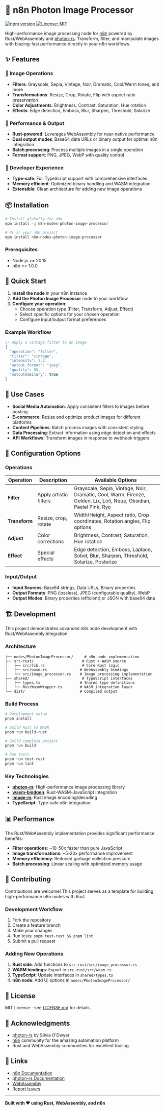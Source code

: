 # 📸 n8n Photon Image Processor

[![npm version](https://badge.fury.io/js/n8n-nodes-photon-image-processor.svg)](https://badge.fury.io/js/n8n-nodes-photon-image-processor)
[![License: MIT](https://img.shields.io/badge/License-MIT-yellow.svg)](https://opensource.org/licenses/MIT)

High-performance image processing node for [n8n](https://n8n.io) powered by Rust/WebAssembly and [photon-rs](https://github.com/silvia-odwyer/photon). Transform, filter, and manipulate images with blazing-fast performance directly in your n8n workflows.

## ✨ Features

### 🎨 **Image Operations**
- **Filters**: Grayscale, Sepia, Vintage, Noir, Dramatic, Cool/Warm tones, and more
- **Transformations**: Resize, Crop, Rotate, Flip with aspect ratio preservation
- **Color Adjustments**: Brightness, Contrast, Saturation, Hue rotation
- **Effects**: Edge detection, Emboss, Blur, Sharpen, Threshold, Solarize

### 🚀 **Performance & Output**
- **Rust-powered**: Leverages WebAssembly for near-native performance
- **Dual output modes**: Base64 data URLs or binary output for optimal n8n integration
- **Batch processing**: Process multiple images in a single operation
- **Format support**: PNG, JPEG, WebP with quality control

### 🔧 **Developer Experience**
- **Type-safe**: Full TypeScript support with comprehensive interfaces
- **Memory efficient**: Optimized binary handling and WASM integration
- **Extensible**: Clean architecture for adding new image operations

## 📦 Installation

```bash
# Install globally for n8n
npm install -g n8n-nodes-photon-image-processor

# Or in your n8n project
npm install n8n-nodes-photon-image-processor
```

### Prerequisites

- Node.js >= 20.15
- n8n >= 1.0.0

## 🚀 Quick Start

1. **Install the node** in your n8n instance
2. **Add the Photon Image Processor** node to your workflow
3. **Configure your operation**:
   - Choose operation type (Filter, Transform, Adjust, Effect)
   - Select specific options for your chosen operation
   - Configure input/output format preferences

### Example Workflow

```javascript
// Apply a vintage filter to an image
{
  "operation": "filter",
  "filter": "vintage",
  "intensity": 1.2,
  "output_format": "jpeg",
  "quality": 85,
  "outputAsBinary": true
}
```

## 🎯 Use Cases

- **Social Media Automation**: Apply consistent filters to images before posting
- **E-commerce**: Resize and optimize product images for different platforms
- **Content Pipelines**: Batch process images with consistent styling
- **Data Processing**: Extract information using edge detection and effects
- **API Workflows**: Transform images in response to webhook triggers

## 🔧 Configuration Options

### Operations

| Operation | Description | Available Options |
|-----------|-------------|-------------------|
| **Filter** | Apply artistic filters | Grayscale, Sepia, Vintage, Noir, Dramatic, Cool, Warm, Firenze, Golden, Lix, Lofi, Neue, Obsidian, Pastel Pink, Ryo |
| **Transform** | Resize, crop, rotate | Width/Height, Aspect ratio, Crop coordinates, Rotation angles, Flip options |
| **Adjust** | Color corrections | Brightness, Contrast, Saturation, Hue rotation |
| **Effect** | Special effects | Edge detection, Emboss, Laplace, Sobel, Blur, Sharpen, Threshold, Solarize, Posterize |

### Input/Output

- **Input Sources**: Base64 strings, Data URLs, Binary properties
- **Output Formats**: PNG (lossless), JPEG (configurable quality), WebP
- **Output Modes**: Binary properties (efficient) or JSON with base64 data

## 🏗️ Development

This project demonstrates advanced n8n node development with Rust/WebAssembly integration.

### Architecture

```
├── nodes/PhotonImageProcessor/     # n8n node implementation
├── src-rust/                      # Rust + WASM source
│   ├── src/lib.rs                 # Core Rust logic
│   ├── src/wasm.rs               # WebAssembly bindings
│   └── src/image_processor.rs    # Image processing implementation
├── shared/                        # TypeScript interfaces
│   ├── types.ts                  # Shared type definitions
│   └── RustWasmWrapper.ts        # WASM integration layer
└── dist/                         # Compiled output
```

### Build Process

```bash
# Development setup
pnpm install

# Build Rust to WASM
pnpm run build-rust

# Build complete project
pnpm run build

# Run tests
pnpm run test-rust
pnpm run lint
```

### Key Technologies

- **[photon-rs](https://github.com/silvia-odwyer/photon)**: High-performance image processing library
- **[wasm-bindgen](https://github.com/rustwasm/wasm-bindgen)**: Rust-WASM-JavaScript integration
- **[image-rs](https://github.com/image-rs/image)**: Rust image encoding/decoding
- **TypeScript**: Type-safe n8n integration

## 📊 Performance

The Rust/WebAssembly implementation provides significant performance benefits:

- **Filter operations**: ~10-50x faster than pure JavaScript
- **Image transformations**: ~5-20x performance improvement
- **Memory efficiency**: Reduced garbage collection pressure
- **Batch processing**: Linear scaling with optimized memory usage

## 🤝 Contributing

Contributions are welcome! This project serves as a template for building high-performance n8n nodes with Rust.

### Development Workflow

1. Fork the repository
2. Create a feature branch
3. Make your changes
4. Run tests: `pnpm test-rust && pnpm lint`
5. Submit a pull request

### Adding New Operations

1. **Rust side**: Add functions to `src-rust/src/image_processor.rs`
2. **WASM bindings**: Export in `src-rust/src/wasm.rs`
3. **TypeScript**: Update interfaces in `shared/types.ts`
4. **n8n node**: Add UI options in `nodes/PhotonImageProcessor/`

## 📄 License

MIT License - see [LICENSE.md](LICENSE.md) for details.

## 🙏 Acknowledgments

- [photon-rs](https://github.com/silvia-odwyer/photon) by Silvia O'Dwyer
- [n8n](https://n8n.io) community for the amazing automation platform
- Rust and WebAssembly communities for excellent tooling

## 🔗 Links

- [n8n Documentation](https://docs.n8n.io/)
- [photon-rs Documentation](https://docs.rs/photon-rs/)
- [WebAssembly](https://webassembly.org/)
- [Report Issues](https://github.com/naderheidari/n8n-nodes-photon-image-processor/issues)

---

**Built with ❤️ using Rust, WebAssembly, and n8n**
